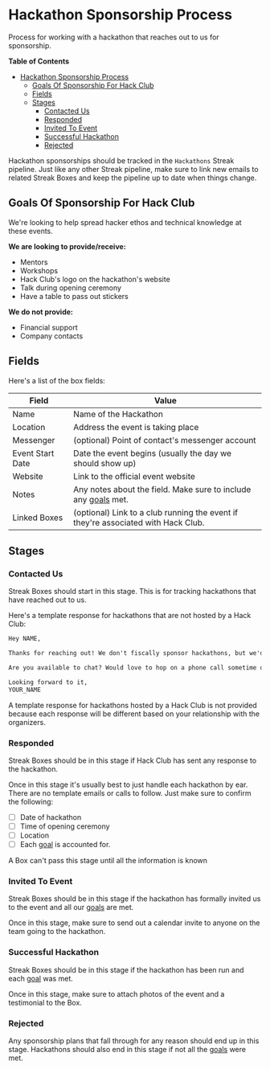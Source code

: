 # Hackathon Sponsorship Process

Process for working with a hackathon that reaches out to us for sponsorship.

**Table of Contents**

- [Hackathon Sponsorship Process](#hackathon-sponsorship-process)
  - [Goals Of Sponsorship For Hack Club](#goals-of-sponsorship-for-hack-club)
  - [Fields](#fields)
  - [Stages](#stages)
    - [Contacted Us](#contacted-us)
    - [Responded](#responded)
    - [Invited To Event](#invited-to-event)
    - [Successful Hackathon](#successful-hackathon)
    - [Rejected](#rejected)

Hackathon sponsorships should be tracked in the `Hackathons` Streak pipeline. Just like any other Streak pipeline, make sure to link new emails to related Streak Boxes and keep the pipeline up to date when things change.

## Goals Of Sponsorship For Hack Club

We're looking to help spread hacker ethos and technical knowledge at these events.

**We are looking to provide/receive:**

- Mentors
- Workshops
- Hack Club's logo on the hackathon's website
- Talk during opening ceremony
- Have a table to pass out stickers

**We do not provide:**

- Financial support
- Company contacts

## Fields

Here's a list of the box fields:

| Field            | Value                                                                             |
| ---------------- | --------------------------------------------------------------------------------- |
| Name             | Name of the Hackathon                                                             |
| Location         | Address the event is taking place                                                 |
| Messenger        | (optional) Point of contact's messenger account                                   |
| Event Start Date | Date the event begins (usually the day we should show up)                         |
| Website          | Link to the official event website                                                |
| Notes            | Any notes about the field. Make sure to include any [goals][goal-section] met.    |
| Linked Boxes     | (optional) Link to a club running the event if they're associated with Hack Club. |

## Stages

### Contacted Us

Streak Boxes should start in this stage. This is for tracking hackathons that have reached out to us.

Here's a template response for hackathons that are not hosted by a Hack Club:

```md
Hey NAME,

Thanks for reaching out! We don't fiscally sponsor hackathons, but we'd love to partner with you. We can provide mentors/stickers and run a workshop for beginner/entry level coders.

Are you available to chat? Would love to hop on a phone call sometime over the next week to figure out the details. How about at INSERT_TIME?

Looking forward to it,
YOUR_NAME
```

A template response for hackathons hosted by a Hack Club is not provided because each response will be different based on your relationship with the organizers.

### Responded

Streak Boxes should be in this stage if Hack Club has sent any response to the hackathon.

Once in this stage it's usually best to just handle each hackathon by ear. There are no template emails or calls to follow. Just make sure to confirm the following:

- [ ] Date of hackathon
- [ ] Time of opening ceremony
- [ ] Location
- [ ] Each [goal][goal-section] is accounted for.

A Box can't pass this stage until all the information is known

### Invited To Event

Streak Boxes should be in this stage if the hackathon has formally invited us to the event and all our [goals][goal-section] are met.

Once in this stage, make sure to send out a calendar invite to anyone on the team going to the hackathon.

### Successful Hackathon

Streak Boxes should be in this stage if the hackathon has been run and each [goal][goal-section] was met.

Once in this stage, make sure to attach photos of the event and a testimonial to the Box.

### Rejected

Any sponsorship plans that fall through for any reason should end up in this stage. Hackathons should also end in this stage if not all the [goals][goal-section] were met.

[goal-section]: #goals-of-sponsorship-for-hack-club
